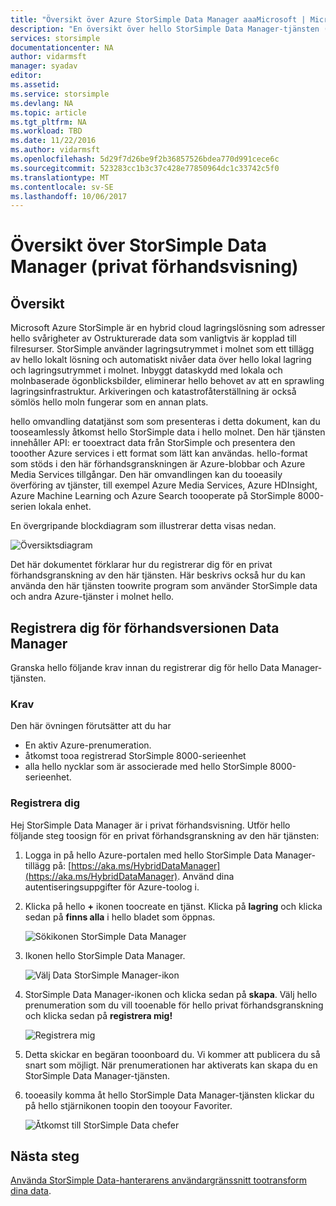 ```yaml
---
title: "Översikt över Azure StorSimple Data Manager aaaMicrosoft | Microsoft Docs"
description: "En översikt över hello StorSimple Data Manager-tjänsten (privat förhandsvisning)"
services: storsimple
documentationcenter: NA
author: vidarmsft
manager: syadav
editor: 
ms.assetid: 
ms.service: storsimple
ms.devlang: NA
ms.topic: article
ms.tgt_pltfrm: NA
ms.workload: TBD
ms.date: 11/22/2016
ms.author: vidarmsft
ms.openlocfilehash: 5d29f7d26be9f2b36857526bdea770d991cece6c
ms.sourcegitcommit: 523283cc1b3c37c428e77850964dc1c33742c5f0
ms.translationtype: MT
ms.contentlocale: sv-SE
ms.lasthandoff: 10/06/2017
---
```

# <a name="storsimple-data-manager-overview-private-preview"></a>Översikt över StorSimple Data Manager (privat förhandsvisning)

## <a name="overview"></a>Översikt

Microsoft Azure StorSimple är en hybrid cloud lagringslösning som adresser hello svårigheter av Ostrukturerade data som vanligtvis är kopplad till filresurser. StorSimple använder lagringsutrymmet i molnet som ett tillägg av hello lokalt lösning och automatiskt nivåer data över hello lokal lagring och lagringsutrymmet i molnet. Inbyggt dataskydd med lokala och molnbaserade ögonblicksbilder, eliminerar hello behovet av att en sprawling lagringsinfrastruktur. Arkiveringen och katastrofåterställning är också sömlös hello moln fungerar som en annan plats.

hello omvandling datatjänst som som presenteras i detta dokument, kan du tooseamlessly åtkomst hello StorSimple data i hello molnet. Den här tjänsten innehåller API: er tooextract data från StorSimple och presentera den tooother Azure services i ett format som lätt kan användas. hello-format som stöds i den här förhandsgranskningen är Azure-blobbar och Azure Media Services tillgångar. Den här omvandlingen kan du tooeasily överföring av tjänster, till exempel Azure Media Services, Azure HDInsight, Azure Machine Learning och Azure Search toooperate på StorSimple 8000-serien lokala enhet.

En övergripande blockdiagram som illustrerar detta visas nedan.

![Översiktsdiagram](./media//storsimple-data-manager-overview/high-level-diagram.png)

Det här dokumentet förklarar hur du registrerar dig för en privat förhandsgranskning av den här tjänsten. Här beskrivs också hur du kan använda den här tjänsten toowrite program som använder StorSimple data och andra Azure-tjänster i molnet hello.

## <a name="sign-up-for-data-manager-preview"></a>Registrera dig för förhandsversionen Data Manager
Granska hello följande krav innan du registrerar dig för hello Data Manager-tjänsten.

### <a name="prerequisites"></a>Krav

Den här övningen förutsätter att du har
* En aktiv Azure-prenumeration.
* åtkomst tooa registrerad StorSimple 8000-serieenhet
* alla hello nycklar som är associerade med hello StorSimple 8000-serieenhet.

### <a name="sign-up"></a>Registrera dig

Hej StorSimple Data Manager är i privat förhandsvisning. Utför hello följande steg toosign för en privat förhandsgranskning av den här tjänsten:

1.  Logga in på hello Azure-portalen med hello StorSimple Data Manager-tillägg på: [https://aka.ms/HybridDataManager](https://aka.ms/HybridDataManager). Använd dina autentiseringsuppgifter för Azure-toolog i.

2.  Klicka på hello  **+**  ikonen toocreate en tjänst. Klicka på **lagring** och klicka sedan på **finns alla** i hello bladet som öppnas.

    ![Sökikonen StorSimple Data Manager](./media/storsimple-data-manager-overview/search-data-manager-icon.png)

3. Ikonen hello StorSimple Data Manager.

    ![Välj Data StorSimple Manager-ikon](./media/storsimple-data-manager-overview/select-data-manager-icon.png)

4. StorSimple Data Manager-ikonen och klicka sedan på **skapa**. Välj hello prenumeration som du vill tooenable för hello privat förhandsgranskning och klicka sedan på **registrera mig!**

    ![Registrera mig](./media/storsimple-data-manager-overview/sign-me-up.png)

5. Detta skickar en begäran tooonboard du. Vi kommer att publicera du så snart som möjligt. När prenumerationen har aktiverats kan skapa du en StorSimple Data Manager-tjänsten.

6. tooeasily komma åt hello StorSimple Data Manager-tjänsten klickar du på hello stjärnikonen toopin den tooyour Favoriter.

    ![Åtkomst till StorSimple Data chefer](./media/storsimple-data-manager-overview/access-data-managers.png)


## <a name="next-steps"></a>Nästa steg

[Använda StorSimple Data-hanterarens användargränssnitt tootransform dina data](storsimple-data-manager-ui.md).
